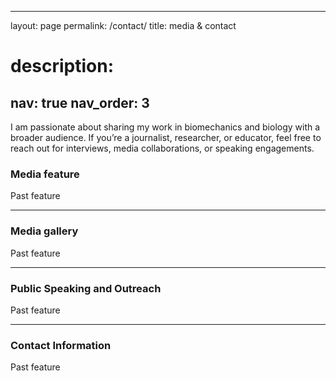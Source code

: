 ---
layout: page
permalink: /contact/
title: media & contact
# description: 
nav: true
nav_order: 3
----

I am passionate about sharing my work in biomechanics and biology with a broader audience. If you’re a journalist, researcher, or educator, feel free to reach out for interviews, media collaborations, or speaking engagements.


### Media feature 
Past feature

----
### Media gallery
Past feature

----
### Public Speaking and Outreach
Past feature

----
### Contact Information
Past feature

